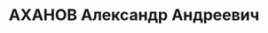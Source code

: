 ---
title: АХАНОВ Александр Андреевич
description: '1904 г.р., урож. г.Ростова-на-Дону, русский, соц.положение из рабочих,
  б/п, комендант стадиона "Динамо".

  Арестован 31 мая 1937 г. УНКВД по АЧК за участие в контрреволюционной троцкистской,
  террористической организации.

  Осуждён 11.12.1937 г. ВК Верховного суда СССР по ст.ст.58-3-11 УК РСФСР к ВМН -
  расстрелу. Приговор приведён в исполнение 11.12.1937 г. в г.Ростове-на-Дону. 19.06.1957
  г. Военная коллегия. Верховного суда СССР дело в отношении Аханова А.А. производством
  прекращено, за отсутствием состава преступления.'
---